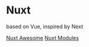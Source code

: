 # Nuxt

based on Vue, inspired by Next

[Nuxt Awesome](https://github.com/nuxt/awesome)
[Nuxt Modules](https://nuxt.com/modules)